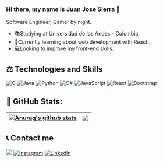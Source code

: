 ### Hi there, my name is Juan Jose Sierra 👋

Software Engineer, Gamer by night.

- 📚Studying at Universidad de los Andes - Colombia.<br>
- 🌱Currently learning about web development with React!.<br>
- 💻Looking to improve my front-end skills.<br>


## ⚖ Technologies and Skills
![C](https://img.shields.io/badge/c-%2300599C.svg?style=for-the-badge&logo=c&logoColor=white)
![Java](https://img.shields.io/badge/java-%23ED8B00.svg?style=for-the-badge&logo=java&logoColor=white)
![Python](https://img.shields.io/badge/python-3670A0?style=for-the-badge&logo=python&logoColor=ffdd54)
![C#](https://img.shields.io/badge/c%23-%23239120.svg?style=for-the-badge&logo=c-sharp&logoColor=white)
![JavaScript](https://img.shields.io/badge/javascript-%23323330.svg?style=for-the-badge&logo=javascript&logoColor=%23F7DF1E)
![React](https://img.shields.io/badge/react-%2320232a.svg?style=for-the-badge&logo=react&logoColor=%2361DAFB)
![Bootstrap](https://img.shields.io/badge/bootstrap-%23563D7C.svg?style=for-the-badge&logo=bootstrap&logoColor=white) 

## 🌠 GitHub Stats:
| <a href="https://github.com/anuraghazra/github-readme-stats"><img align="center" src="https://github-readme-streak-stats.herokuapp.com/?user=Sydus1&theme=white&hide_border=true" alt="Anurag's github stats" /></a> | <a href="https://github.com/Sydus1/github-readme-stats"><img align="center" src="https://github-readme-stats.vercel.app/api/top-langs/?username=Sydus1&layout=compact&theme=buefy&hide_border=true" /></a> |
| ------------- | ------------- |


</details>

## 📞 Contact me
[<img src="https://img.shields.io/badge/Email-j.sierraa%40uniandes.edu.co-orange">](mailto:j.sierraa@uniandes.edu.co)
[![Instagram](https://img.shields.io/badge/Instagram-%23E4405F.svg?logo=Instagram&logoColor=white)](https://instagram.com/ju4nj0s3.s) 
[![LinkedIn](https://img.shields.io/badge/LinkedIn-%230077B5.svg?logo=linkedin&logoColor=white)](https://www.linkedin.com/in/sierra-juan-jose/)
